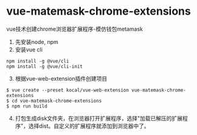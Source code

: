 <!--
 * @Descripttion: 
 * @version: 
 * @Author: HFL
 * @Date: 2021-08-03 14:55:40
 * @LastEditors: HFL
 * @LastEditTime: 2021-08-04 18:16:34
-->
# vue-matemask-chrome-extensions
vue技术创建chrome浏览器扩展程序-模仿钱包metamask


1. 先安装node, npm
1. 安装vue cli

```
npm install -g @vue/cli
npm install -g @vue/cli-init
```

3. 根据vue-web-extension插件创建项目

```
$ vue create --preset kocal/vue-web-extension vue-matemask-chrome-extensions
$ cd vue-matemask-chrome-extensions
$ npm run build
```
4. 打包生成disk文件夹，在浏览器打开扩展程序，选择"加载已解压的扩展程序"，选择dist。自定义的扩展程序就添加到浏览器中了。


